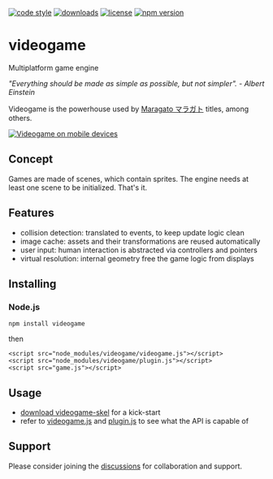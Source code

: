 [![code style](https://img.shields.io/badge/code_style-classic-blue.svg)](http://diogoeichert.github.io/eslint-config-classic)
[![downloads](https://img.shields.io/npm/dt/videogame.svg)](https://www.npmjs.com/package/videogame)
[![license](https://img.shields.io/github/license/diogoeichert/videogame.svg)](LICENSE)
[![npm version](https://img.shields.io/npm/v/videogame.svg)](https://www.npmjs.com/package/videogame)

# videogame
Multiplatform game engine

*"Everything should be made as simple as possible, but not simpler". - Albert Einstein*

Videogame is the powerhouse used by [Maragato マラガト](https://maragato.itch.io) titles, among others.

[![Videogame on mobile devices](https://img.youtube.com/vi/J9ioXAm-qpE/0.jpg)](https://www.youtube.com/watch?v=J9ioXAm-qpE)

## Concept
Games are made of scenes, which contain sprites. The engine needs at least one scene to be initialized. That's it.

## Features
- collision detection: translated to events, to keep update logic clean
- image cache: assets and their transformations are reused automatically
- user input: human interaction is abstracted via controllers and pointers
- virtual resolution: internal geometry free the game logic from displays

## Installing
### Node.js
```
npm install videogame
```
then
```
<script src="node_modules/videogame/videogame.js"></script>
<script src="node_modules/videogame/plugin.js"></script>
<script src="game.js"></script>
```

## Usage
- [download videogame-skel](https://github.com/diogoeichert/videogame-skel/archive/refs/heads/main.zip) for a kick-start
- refer to [videogame.js](videogame.js) and [plugin.js](plugin.js) to see what the API is capable of

## Support
Please consider joining the [discussions](https://github.com/diogoeichert/videogame/discussions) for collaboration and support.
